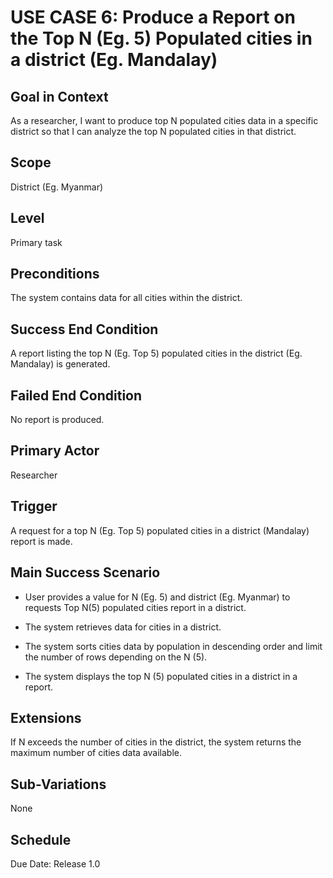 # USE CASE 6: Produce a Report on the Top N (Eg. 5) Populated cities in a district (Eg. Mandalay)

## Goal in Context

As a researcher, I want to produce top N populated cities data in a specific district so that I can analyze the top N populated cities in that district.

## Scope

District (Eg. Myanmar)

## Level

Primary task

## Preconditions

The system contains data for all cities within the district.

## Success End Condition

A report listing the top N (Eg. Top 5) populated cities in the district (Eg. Mandalay) is generated.

## Failed End Condition

No report is produced.

## Primary Actor

Researcher

## Trigger

A request for a top N (Eg. Top 5) populated cities in a district (Mandalay) report is made.

## Main Success Scenario

- User provides a value for N (Eg. 5) and district (Eg. Myanmar) to requests Top N(5) populated cities report in a district.

- The system retrieves data for cities in a district.

- The system sorts cities data by population in descending order and limit the number of rows depending on the N (5).

- The system displays the top N (5) populated cities in a district in a report.

## Extensions

If N exceeds the number of cities in the district, the system returns the maximum number of cities data available.

## Sub-Variations

None

## Schedule

Due Date: Release 1.0